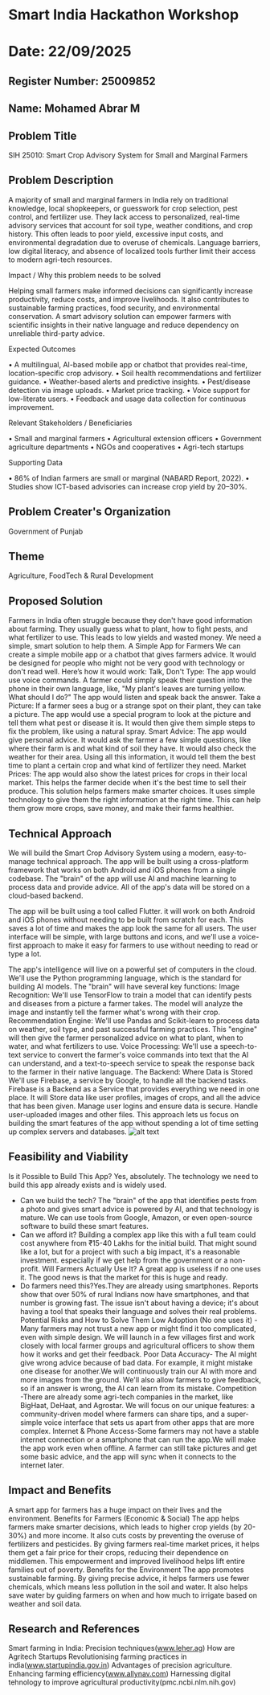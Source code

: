 # Smart India Hackathon Workshop
# Date: 22/09/2025
## Register Number: 25009852
## Name: Mohamed Abrar M
## Problem Title
SIH 25010: Smart Crop Advisory System for Small and Marginal Farmers
## Problem Description
A majority of small and marginal farmers in India rely on traditional knowledge, local shopkeepers, or guesswork for crop selection, pest control, and fertilizer use. They lack access to personalized, real-time advisory services that account for soil type, weather conditions, and crop history. This often leads to poor yield, excessive input costs, and environmental degradation due to overuse of chemicals. Language barriers, low digital literacy, and absence of localized tools further limit their access to modern agri-tech resources.

Impact / Why this problem needs to be solved

Helping small farmers make informed decisions can significantly increase productivity, reduce costs, and improve livelihoods. It also contributes to sustainable farming practices, food security, and environmental conservation. A smart advisory solution can empower farmers with scientific insights in their native language and reduce dependency on unreliable third-party advice.

Expected Outcomes

• A multilingual, AI-based mobile app or chatbot that provides real-time, location-specific crop advisory.
• Soil health recommendations and fertilizer guidance.
• Weather-based alerts and predictive insights.
• Pest/disease detection via image uploads.
• Market price tracking.
• Voice support for low-literate users.
• Feedback and usage data collection for continuous improvement.

Relevant Stakeholders / Beneficiaries

• Small and marginal farmers
• Agricultural extension officers
• Government agriculture departments
• NGOs and cooperatives
• Agri-tech startups

Supporting Data

• 86% of Indian farmers are small or marginal (NABARD Report, 2022).
• Studies show ICT-based advisories can increase crop yield by 20–30%.

## Problem Creater's Organization
Government of Punjab

## Theme
Agriculture, FoodTech & Rural Development

## Proposed Solution
Farmers in India often struggle because they don't have good information about farming. They usually guess what to plant, how to fight pests, and what fertilizer to use. This leads to low yields and wasted money. We need a simple, smart solution to help them.
A Simple App for Farmers
We can create a simple mobile app or a chatbot that gives farmers advice. It would be designed for people who might not be very good with technology or don't read well.
Here’s how it would work:
Talk, Don't Type: The app would use voice commands. A farmer could simply speak their question into the phone in their own language, like, "My plant's leaves are turning yellow. What should I do?" The app would listen and speak back the answer.
Take a Picture: If a farmer sees a bug or a strange spot on their plant, they can take a picture. The app would use a special program to look at the picture and tell them what pest or disease it is. It would then give them simple steps to fix the problem, like using a natural spray.
Smart Advice: The app would give personal advice. It would ask the farmer a few simple questions, like where their farm is and what kind of soil they have. It would also check the weather for their area. Using all this information, it would tell them the best time to plant a certain crop and what kind of fertilizer they need.
Market Prices: The app would also show the latest prices for crops in their local market. This helps the farmer decide when it's the best time to sell their produce.
This solution helps farmers make smarter choices. It uses simple technology to give them the right information at the right time. This can help them grow more crops, save money, and make their farms healthier.

## Technical Approach
We will build the Smart Crop Advisory System using a modern, easy-to-manage technical approach. The app will be built using a cross-platform framework that works on both Android and iOS phones from a single codebase. The "brain" of the app will use AI and machine learning to process data and provide advice. All of the app's data will be stored on a cloud-based backend.

The app will be built using a tool called Flutter. it will work on both Android and iOS phones without needing to be built from scratch for each. This saves a lot of time and makes the app look the same for all users. The user interface will be simple, with large buttons and icons, and we'll use a voice-first approach to make it easy for farmers to use without needing to read or type a lot.

The app's intelligence will live on a powerful set of computers in the cloud. We'll use the Python programming language, which is the standard for building AI models. The "brain" will have several key functions:
Image Recognition: We'll use TensorFlow to train a model that can identify pests and diseases from a picture a farmer takes. The model will analyze the image and instantly tell the farmer what's wrong with their crop.
Recommendation Engine: We'll use Pandas and Scikit-learn to process data on weather, soil type, and past successful farming practices. This "engine" will then give the farmer personalized advice on what to plant, when to water, and what fertilizers to use.
Voice Processing: We'll use a speech-to-text service to convert the farmer's voice commands into text that the AI can understand, and a text-to-speech service to speak the response back to the farmer in their native language.
The Backend: Where Data is Stored
We'll use Firebase, a service by Google, to handle all the backend tasks. Firebase is a Backend as a Service that provides everything we need in one place. It will
Store data like user profiles, images of crops, and all the advice that has been given.
Manage user logins and ensure data is secure.
Handle user-uploaded images and other files.
This approach lets us focus on building the smart features of the app without spending a lot of time setting up complex servers and databases.
![alt text](<smart farm.jpg>)

## Feasibility and Viability
Is it Possible to Build This App?
Yes, absolutely. The technology we need to build this app already exists and is widely used.
 * Can we build the tech? The "brain" of the app that identifies pests from a photo and gives smart advice is powered by AI, and that technology is mature. We can use tools from Google, Amazon, or even open-source software to build these smart features.
 * Can we afford it? Building a complex app like this with a full team could cost anywhere from ₹15-40 Lakhs for the initial build. That might sound like a lot, but for a project with such a big impact, it's a reasonable investment. especially if we get help from the government or a non-profit. 
Will Farmers Actually Use It?
 A great app is useless if no one uses it. The good news is that the market for this is huge and ready.
 * Do farmers need this?Yes.They are already using smartphones. Reports show that over 50% of rural Indians now have smartphones, and that number is growing fast. The issue isn't about having a device; it's about having a tool that speaks their language and solves their real problems.
Potential Risks and How to Solve Them
Low Adoption (No one uses it) - Many farmers may not trust a new app or might find it too complicated, even with simple design.  We will launch in a few villages first and work closely with local farmer groups and agricultural officers to show them how it works and get their feedback. 
 Poor Data Accuracy- The AI might give wrong advice because of bad data. For example, it might mistake one disease for another.We will continuously train our AI with more and more images from the ground. We'll also allow farmers to give feedback, so if an answer is wrong, the AI can learn from its mistake.
Competition -There are already some agri-tech companies in the market, like BigHaat, DeHaat, and Agrostar. We will focus on our unique features: a community-driven model where farmers can share tips, and a super-simple voice interface that sets us apart from other apps that are more complex.
Internet & Phone Access-Some farmers may not have a stable internet connection or a smartphone that can run the app.We will make the app work even when offline. A farmer can still take pictures and get some basic advice, and the app will sync when it connects to the internet later. 


## Impact and Benefits
A smart app for farmers has a huge impact on their lives and the environment.
Benefits for Farmers (Economic & Social)
The app helps farmers make smarter decisions, which leads to higher crop yields (by 20-30%) and more income. It also cuts costs by preventing the overuse of fertilizers and pesticides. By giving farmers real-time market prices, it helps them get a fair price for their crops, reducing their dependence on middlemen. This empowerment and improved livelihood helps lift entire families out of poverty.
Benefits for the Environment
The app promotes sustainable farming. By giving precise advice, it helps farmers use fewer chemicals, which means less pollution in the soil and water. It also helps save water by guiding farmers on when and how much to irrigate based on weather and soil data.

## Research and References

Smart farming in India: Precision techniques(www.leher.ag)
How are Agritech Startups Revolutionising farming practices in india(www.startupindia.gov.in)
Advantages of precision agriculture. Enhancing farming efficiency(www.allynav.com)
Harnessing digital tehnology to improve agricultural productivity(pmc.ncbi.nlm.nih.gov)
